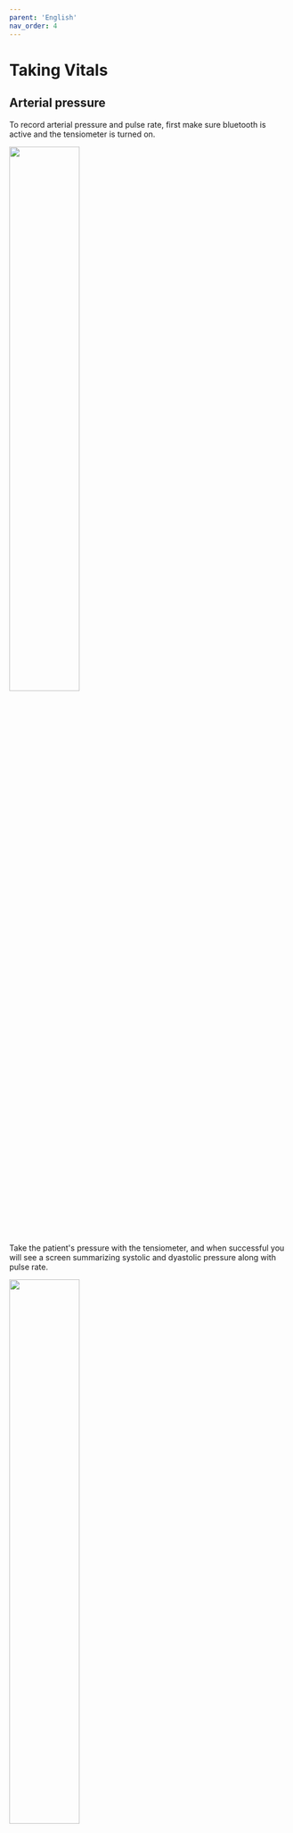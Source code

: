```yaml
---
parent: 'English'
nav_order: 4
---
```


# Taking Vitals

## Arterial pressure

To record arterial pressure and pulse rate, first make sure bluetooth is active and the tensiometer is turned on.

<img src="../assets/take-vitals-1.png" width="50%">

Take the patient's pressure with the tensiometer, and when successful you will see a screen summarizing systolic and dyastolic pressure along with pulse rate.

<img src="../assets/take-vitals-3.png" width="50%">

The app provides instructions you can check before starting the visit by opening a dedicated section.

<img src="../assets/take-vitals-2.png" width="50%">

## Scale

To record the patient's weight, make sure the scale shows a bluetooth symbol as you weigh them.

<img src="../assets/take-vitals-4.png" width="50%">

The scale sends data automatically, but be sure to see the symbol. Once the weight has been recorded, the app will show a confirmation screen.

<img src="../assets/take-vitals-5.png" width="50%">

## Height

Height is input manually in the form, and is only required the first time a patient comes for a visit.

<img src="../assets/take-vitals-6.png" width="50%">

Take the measurement with the dedicated laser tool, and fill out the field once you have the right measurement.

During future visits, the height will be prefilled and may be edited if needed.

Once done with taking vitals, you will access the [Results](results.md) screen.
